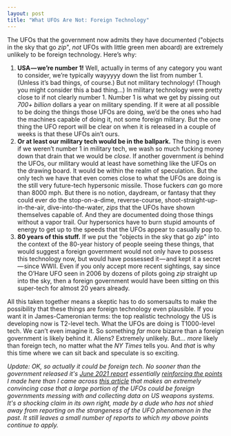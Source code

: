 ```yaml
---
layout: post
title: "What UFOs Are Not: Foreign Technology"
---
```


The UFOs that the government now admits they have documented ("objects in the sky that go _zip_", _not_ UFOs with little green men aboard) are extremely unlikely to be foreign technology. Here’s why:

1.  **USA — we’re number 1!** Well, actually in terms of any category you want to consider, we’re typically wayyyyy down the list from number 1. (Unless it’s bad things, of course.) But not military technology! (Though you might consider this a bad thing…) In military technology were pretty close to if not clearly number 1. Number 1 is what we get by pissing out _700+ billion_ dollars a year on military spending. If it were at all possible to be doing the things those UFOs are doing, we’d be the ones who had the machines capable of doing it, not some foreign military. But the one thing the UFO report will be clear on when it is released in a couple of weeks is that these UFOs ain’t ours.
2.  **Or at least our military tech would be in the ballpark.** The thing is even if we weren’t number 1 in military tech, we wash so much fucking money down that drain that we would be _close_. If another government _is_ behind the UFOs, our military would at least have something like the UFOs on the drawing board. It would be within the realm of speculation. But the only tech we have that even comes close to what the UFOs are doing is the still very future-tech hypersonic missile. Those fuckers _can_ go more than 8000 mph. But there is no notion, daydream, or fantasy that they could ever do the stop-on-a-dime, reverse-course, shoot-straight-up-in-the-air, dive-into-the-water, _zips_ that the UFOs have shown themselves capable of. And they are documented doing those things without a vapor trail. Our hypersonics have to burn stupid amounts of energy to get up to the speeds that the UFOs appear to casually pop to.
3.  **80 years of this stuff.** If we put the "objects in the sky that go _zip_" into the context of the 80-year history of people seeing these things, that would suggest a foreign government would not only have to possess this technology now, but would have possessed it — and kept it a secret — since WWII. Even if you only accept more recent sightings, say since the O’Hare UFO seen in 2006 by dozens of pilots going _zip_ straight up into the sky, then a foreign government would have been sitting on this super-tech for almost 20 years already.

All this taken together means a skeptic has to do somersaults to make the possibility that these things are foreign technology even plausible. If you want it in James-Cameronian terms: the top realistic technology the US is developing now is T2-level tech. What the UFOs are doing is T1000-level tech. We can’t even imagine it. So something _far_ more bizarre than a foreign government is likely behind it. Aliens? Extremely unlikely. But… _more_ likely than foreign tech, no matter what the _NY Times_ tells you. And _that_ is why this time where we can sit back and speculate is so exciting.

_Update: OK, so actually it could be foreign tech. No sooner than the government released it's [June 2021 report](https://www.dni.gov/files/ODNI/documents/assessments/Prelimary-Assessment-UAP-20210625.pdf) essentially [reinforcing the points](https://www.newyorker.com/news/daily-comment/the-unexplained-phenomena-of-the-ufo-report) I made here than I came across [this article](https://www.thedrive.com/the-war-zone/40054/adversary-drones-are-spying-on-the-u-s-and-the-pentagon-acts-like-theyre-ufos) that makes an extremely convincing case that a large portion of the UFOs could be foreign governments messing with and collecting data on US weapons systems. It's a shocking claim in its own right, made by a dude who has not shied away from reporting on the strangeness of the UFO phenomenon in the past. It still leaves a small number of reports to which my above points continue to apply._
